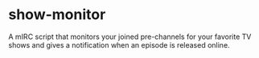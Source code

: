 # show-monitor
A mIRC script that monitors your joined pre-channels for your favorite TV shows and gives a notification when an episode is released online.
